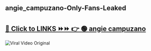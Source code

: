
 ## angie_campuzano-Only-Fans-Leaked

# <h2><a href="https://clipsfans.com/angie_campuzano&ref=git">🔗 Click to LINKS ⏩⏩ 👉 🟢 angie campuzano </a></h2>

<a href="https://clipsfans.com/angie_campuzano&ref=git" rel="nofollow" data-target="animated-image.originalLink"><img src="https://i.ibb.co.com/xMMVF88/686577567.gif" alt="Viral Video Original" style="max-width: 100%; display: inline-block;" data-target="animated-image.originalImage"></a>
